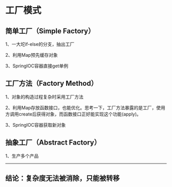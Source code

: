 # 工厂模式

##  简单工厂（Simple Factory）

1、一大坨if-else的分支，抽出工厂

2、利用Map预先缓存对象

3、SpringIOC容器直接get单例

##  工厂方法（Factory Method）

1、对象的构造过程复杂时采用工厂方法

2、利用Map存放函数接口，也能优化。思考一下，工厂方法暴露的是工厂，使用方调用create后获得对象，而函数接口正好能实现这个功能(apply)。

3、SpringIOC容器获取新对象

##  抽象工厂（Abstract Factory）

1、生产多个产品

------

## 结论：复杂度无法被消除，只能被转移